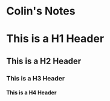 # Colin's Notes
# This is a H1 Header
## This is a H2 Header
### This is a H3 Header
#### This is a H4 Header